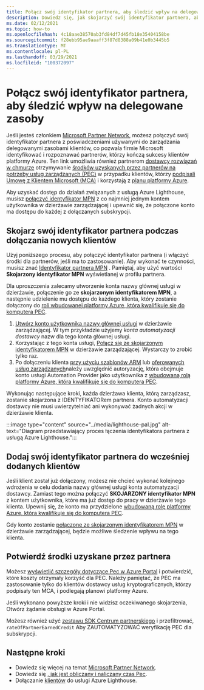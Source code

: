 ```yaml
---
title: Połącz swój identyfikator partnera, aby śledzić wpływ na delegowane zasoby
description: Dowiedz się, jak skojarzyć swój identyfikator partnera, aby otrzymywać środki na korzystanie z partnerów (PEC) w zasobach klientów zarządzanych za pomocą usługi Azure Lighthouse.
ms.date: 02/12/2021
ms.topic: how-to
ms.openlocfilehash: 4c18aae38570ab3fd84df7d45fb18e35404158be
ms.sourcegitcommit: f28ebb95ae9aaaff3f87d8388a09b41e0b3445b5
ms.translationtype: MT
ms.contentlocale: pl-PL
ms.lasthandoff: 03/29/2021
ms.locfileid: "100372097"
---
```

# <a name="link-your-partner-id-to-track-your-impact-on-delegated-resources"></a>Połącz swój identyfikator partnera, aby śledzić wpływ na delegowane zasoby 

Jeśli jesteś członkiem [Microsoft Partner Network](https://partner.microsoft.com/), możesz połączyć swój identyfikator partnera z poświadczeniami używanymi do zarządzania delegowanymi zasobami klientów, co pozwala firmie Microsoft identyfikować i rozpoznawać partnerów, którzy kończą sukcesy klientów platformy Azure. Ten link umożliwia również partnerom [dostawcy rozwiązań w chmurze](/partner-center/csp-overview) otrzymywanie [środków uzyskanych przez partnerów na potrzeby usług zarządzanych (PEC)](/partner-center/partner-earned-credit) w przypadku klientów, którzy [podpisali Umowę z Klientem Microsoft (MCA)](/partner-center/confirm-customer-agreement) i korzystają z [planu platformy Azure](/partner-center/azure-plan-get-started).

Aby uzyskać dostęp do działań związanych z usługą Azure Lighthouse, musisz [połączyć identyfikator MPN](../../cost-management-billing/manage/link-partner-id.md) z co najmniej jednym kontem użytkownika w dzierżawie zarządzającej i upewnić się, że połączone konto ma dostępu do każdej z dołączanych subskrypcji.

## <a name="associate-your-partner-id-when-you-onboard-new-customers"></a>Skojarz swój identyfikator partnera podczas dołączania nowych klientów

Użyj poniższego procesu, aby połączyć identyfikator partnera (i włączyć środki dla partnerów, jeśli ma to zastosowanie). Aby wykonać te czynności, musisz znać [Identyfikator partnera MPN](/partner-center/partner-center-account-setup#locate-your-mpn-id) . Pamiętaj, aby użyć wartości **Skojarzony identyfikator MPN** wyświetlanej w profilu partnera.

Dla uproszczenia zalecamy utworzenie konta nazwy głównej usługi w dzierżawie, połączenie go ze **skojarzonym identyfikatorem MPN**, a następnie udzielenie mu dostępu do każdego klienta, który zostanie dołączony do [roli wbudowanej platformy Azure, która kwalifikuje się do komputera PEC](/partner-center/azure-roles-perms-pec).

1. [Utwórz konto użytkownika nazwy głównej usługi](../../active-directory/develop/howto-authenticate-service-principal-powershell.md) w dzierżawie zarządzającej. W tym przykładzie użyjemy *konta automatyzacji dostawcy* nazw dla tego konta głównej usługi.
1. Korzystając z tego konta usługi, [Połącz się ze skojarzonym identyfikatorem MPN](../../cost-management-billing/manage/link-partner-id.md#link-to-a-partner-id) w dzierżawie zarządzającej. Wystarczy to zrobić tylko raz.
1. Po dołączeniu klienta [przy użyciu szablonów ARM](onboard-customer.md) lub [oferowanych usług zarządzanych](publish-managed-services-offers.md)należy uwzględnić autoryzację, która obejmuje konto usługi Automation Provider jako użytkownika z [wbudowaną rolą platformy Azure, która kwalifikuje się do komputera PEC](/partner-center/azure-roles-perms-pec).

Wykonując następujące kroki, każda dzierżawa klienta, którą zarządzasz, zostanie skojarzona z IDENTYFIKATORem partnera. Konto automatyzacji dostawcy nie musi uwierzytelniać ani wykonywać żadnych akcji w dzierżawie klienta.

:::image type="content" source="../media/lighthouse-pal.jpg" alt-text="Diagram przedstawiający proces łączenia identyfikatora partnera z usługą Azure Lighthouse.":::

## <a name="add-your-partner-id-to-previously-onboarded-customers"></a>Dodaj swój identyfikator partnera do wcześniej dodanych klientów

Jeśli klient został już dołączony, możesz nie chcieć wykonać kolejnego wdrożenia w celu dodania nazwy głównej usługi konta automatyzacji dostawcy. Zamiast tego można połączyć **SKOJARZONY identyfikator MPN** z kontem użytkownika, które ma już dostęp do pracy w dzierżawie tego klienta. Upewnij się, że konto ma przydzielone [wbudowaną rolę platformy Azure, która kwalifikuje się do komputera PEC](/partner-center/azure-roles-perms-pec).

Gdy konto zostanie [połączone ze skojarzonym identyfikatorem MPN](../../cost-management-billing/manage/link-partner-id.md#link-to-a-partner-id) w dzierżawie zarządzającej, będzie możliwe śledzenie wpływu na tego klienta.

## <a name="confirm-partner-earned-credit"></a>Potwierdź środki uzyskane przez partnera

Możesz [wyświetlić szczegóły dotyczące Pec w Azure Portal](/partner-center/partner-earned-credit-explanation#azure-cost-management) i potwierdzić, które koszty otrzymały korzyść dla PEC. Należy pamiętać, że PEC ma zastosowanie tylko do klientów dostawcy usług kryptograficznych, którzy podpisały ten MCA, i podlegają planowi platformy Azure.

Jeśli wykonano powyższe kroki i nie widzisz oczekiwanego skojarzenia, Otwórz żądanie obsługi w Azure Portal.

Możesz również użyć [zestawu SDK Centrum partnerskiego](/partner-center/develop/get-invoice-unbilled-consumption-lineitems) i przefiltrować, `rateOfPartnerEarnedCredit` Aby ZAUTOMATYZOWAĆ weryfikację PEC dla subskrypcji.

## <a name="next-steps"></a>Następne kroki

- Dowiedz się więcej na temat [Microsoft Partner Network](/partner-center/mpn-overview).
- Dowiedz się [, jak jest obliczany i naliczany czas Pec](/partner-center/partner-earned-credit-explanation).
- Dołączanie [klientów](onboard-customer.md) do usługi Azure Lighthouse.